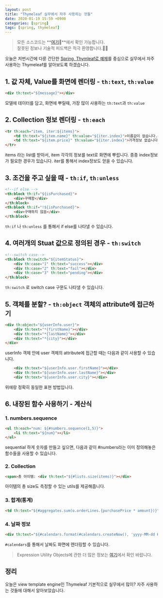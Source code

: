 ```yaml
---
layout: post
title: "Thymeleaf 실무에서 자주 사용하는 것들"
date: 2020-01-19 15:59 +0900
categories: [spring]
tags: [spring, thymeleaf]
---
```


> 모든 소스코드는 **[여기](https://github.com/umanking/blog-code-workspace)🍎**에서 확인 가능합니다.  
> 잘못된 정보나 기술적 피드백은 적극 환영합니다.🙆‍♂️

오늘은 저번시간에 다룬 간단한 [Spring, Thymleaf로 예제](https://umanking.github.io/spring/spring-thymeleaf/)를 중심으로 실무에서 자주 사용하는 Thymeleaf를 알아보도록 하겠습니다. 

## 1. 값 자체, Value를 화면에 렌더링 - `th:text`, `th:value`
```html
<div th:text="${message}"></div>
```
모델에 데이터를 담고, 화면에 뿌릴때, 가장 많이 사용하는 `th:text`과 `th:value` 
## 2. Collection 정보 렌더링 - `th:each `
```html
<tr th:each="item, iter:${items}">
    <td th:text="${item.name}" th:value="${iter.index}">이름값이 없습니다.</td>
    <td th:text="${item.price}" th:value="${iter.index}">가격정보 없습니다.</td>
</tr>
```

items 라는 list를 받아서, item 각각의 정보를 text로 화면에 뿌립니다. 종종 index정보가 필요한 경우가 있습니다.
iter를 통해서 index정보도 얻을 수 있습니다. 

## 3. 조건을 주고 싶을 때 - `th:if`, `th:unless`

```html
<!--if else -->
<th:block th:if="${isPurchased}">
    <div>구매함</div>
</th:block>
<th:block th:if="!${isPurchased}">
    <div>구매하지 않음</div>
</th:block>
```
`th:if` 나 `th:unless` 를 통해서 if else를 나타낼 수 있습니다.

## 4. 여러개의 Stuat 값으로 정의된 경우 - `th:switch`
```html
<!--switch case-->
<th:block th:switch="${itemStatus}">
    <div th:case="1" th:text="success"></div>
    <div th:case="2" th:text="fail"></div>
    <div th:case="3" th:text="pending"></div>
</th:block>
```
`th:switch` 로 switch case 구문도 나타낼 수 있습니다. 

## 5. 객체를 분할? - `th:object` 객체의 attribute에 접근하기
```html
<div th:object="${userInfo.user}">
    <div th:text="*{firstName}"></div>
    <div th:text="*{lastName}"></div>
    <div th:text="*{city}"></div>
</div>
```
userInfo 객체 안에 user 객체의 attribute에 접근할 때는 다음과 같이 사용할 수 있습니다. 
```html
    <div th:text="${userInfo.user.firstName}"></div>
    <div th:text="${userInfo.user.lastName}"></div>
    <div th:text="${userInfo.user.city}"></div>
```
위에랑 정확히 동일한 표현 방법입니다.


## 6. 내장된 함수 사용하기 - 계산식
### 1. numbers.sequence
```html
<ul th:each="num: ${#numbers.sequence(1,5)}">
    <li th:text="${num}"></li>
</ul>
```
sequential 하게 숫자를 만들고 싶으면, 다음과 같이 #numbers라는 이미 정의해놓은 함수들을 사용할 수 있습니다. 
### 2. Collection
```html
<span>총 아이템: <div th:text="${#lists.size(items)}"></div>
```
아이템의 총 size도 측정할 수 있는 utils를 제공해줍니다. 

### 3. 합계(통계)
```html
<td th:text="${#aggregates.sum(o.orderLines.{purchasePrice * amount})}">23.32</td>
```


### 4. 날짜 정보
```html
<div th:text="${#calendars.format(#calendars.createNow(), 'yyyy-MM-dd HH:mm')}"></div>
```
`#calendars`를 통해서 날짜도 화면에 렌더링할 수 있습니다. 

> Expression Utility Objects에 관한 더 많은 정보는 [여기](https://www.docs4dev.com/docs/en/thymeleaf/3.0/reference/using_thymeleaf.html#expression-utility-objects)에서 확인 바랍니다.


## 정리 
오늘은 view template engine인 Thymeleaf 기본적으로 실무에서 많이? 자주 사용하는 것들에 대해서 알아보았습니다.
